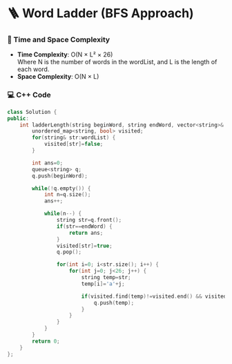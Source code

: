 # 🪜 Word Ladder (BFS Approach)

### 🧠 Time and Space Complexity

- **Time Complexity**: O(N × L² × 26)  
  Where N is the number of words in the wordList, and L is the length of each word.
- **Space Complexity**: O(N × L)

### 💻 C++ Code

```cpp
class Solution {
public:
    int ladderLength(string beginWord, string endWord, vector<string>& wordList) {
        unordered_map<string, bool> visited;
        for(string& str:wordList) {
            visited[str]=false;
        }

        int ans=0;
        queue<string> q;
        q.push(beginWord);

        while(!q.empty()) {
            int n=q.size();
            ans++;

            while(n--) {
                string str=q.front();
                if(str==endWord) {
                    return ans;
                }
                visited[str]=true;
                q.pop();

                for(int i=0; i<str.size(); i++) {
                    for(int j=0; j<26; j++) {
                        string temp=str;
                        temp[i]='a'+j;

                        if(visited.find(temp)!=visited.end() && visited[temp]==false) {
                            q.push(temp);
                        }
                    }
                }
            }
        }
        return 0;
    }
};
```
